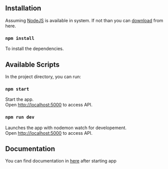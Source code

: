 ## Installation

Assuming [NodeJS](https://nodejs.org) is available in system.
If not than you can [download](https://nodejs.org/en/download/) from here.

### `npm install`
To install the dependencies.

## Available Scripts

In the project directory, you can run:

### `npm start`

Start the app.<br />
Open [http://localhost:5000](http://localhost:5000) to access API.

### `npm run dev`

Launches the app with nodemon watch for developement.<br />
Open [http://localhost:5000](http://localhost:5000) to access API.

## Documentation

You can find documentation in [here](http://localhost:5000/docs) after starting app